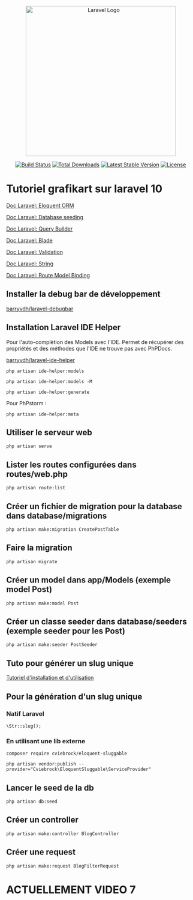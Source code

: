<p align="center"><a href="https://laravel.com" target="_blank"><img src="https://raw.githubusercontent.com/laravel/art/master/logo-lockup/5%20SVG/2%20CMYK/1%20Full%20Color/laravel-logolockup-cmyk-red.svg" width="400" alt="Laravel Logo"></a></p>

<p align="center">
<a href="https://github.com/laravel/framework/actions"><img src="https://github.com/laravel/framework/workflows/tests/badge.svg" alt="Build Status"></a>
<a href="https://packagist.org/packages/laravel/framework"><img src="https://img.shields.io/packagist/dt/laravel/framework" alt="Total Downloads"></a>
<a href="https://packagist.org/packages/laravel/framework"><img src="https://img.shields.io/packagist/v/laravel/framework" alt="Latest Stable Version"></a>
<a href="https://packagist.org/packages/laravel/framework"><img src="https://img.shields.io/packagist/l/laravel/framework" alt="License"></a>
</p>

# Tutoriel grafikart sur laravel 10

[Doc Laravel: Eloquent ORM](https://laravel.com/docs/10.x/eloquent)

[Doc Laravel: Database seeding](https://laravel.com/docs/10.x/seeding)

[Doc Laravel: Query Builder](https://laravel.com/docs/10.x/queries)

[Doc Laravel: Blade](https://laravel.com/docs/10.x/blade)

[Doc Laravel: Validation](https://laravel.com/docs/10.x/validation#main-content)

[Doc Laravel: String](https://laravel.com/docs/10.x/strings#main-content)

[Doc Laravel: Route Model Binding](https://laravel.com/docs/10.x/folio#route-model-binding)

## Installer la debug bar de développement

[barryvdh/laravel-debugbar](https://github.com/barryvdh/laravel-debugbar)

## Installation Laravel IDE Helper

Pour l'auto-complètion des Models avec l'IDE. Permet de récupérer des propriétés et des méthodes que l'IDE ne trouve pas avec PhPDocs.

[barryvdh/laravel-ide-helper](https://github.com/barryvdh/laravel-ide-helper)

```
php artisan ide-helper:models
```

```
php artisan ide-helper:models -M
```

```
php artisan ide-helper:generate
```

Pour PhPstorm :

```
php artisan ide-helper:meta
```

## Utiliser le serveur web

```
php artisan serve
```

## Lister les routes configurées dans routes/web.php

```
php artisan route:list
```

## Créer un fichier de migration pour la database dans database/migrations

```
php artisan make:migration CreatePostTable
```

## Faire la migration

```
php artisan migrate
```

## Créer un model dans app/Models (exemple model Post)

```
php artisan make:model Post
```

## Créer un classe seeder dans database/seeders (exemple seeder pour les Post)

```
php artisan make:seeder PostSeeder
```

## Tuto pour générer un slug unique

[Tutoriel d'installation et d'utilisation](https://www.tutsmake.com/laravel-10-create-unique-slug-tutorial-example/)

## Pour la génération d'un slug unique

### Natif Laravel

```
\Str::slug();
```

### En utilisant une lib externe

```
composer require cviebrock/eloquent-sluggable
```

```
php artisan vendor:publish --provider="Cviebrock\EloquentSluggable\ServiceProvider"
```

## Lancer le seed de la db

```
php artisan db:seed
```

## Créer un controller

```
php artisan make:controller BlogController
```

## Créer une request
```
php artisan make:request BlogFilterRequest
```

# ACTUELLEMENT VIDEO 7
